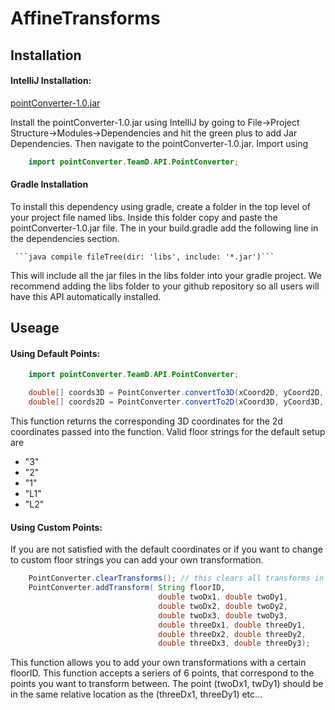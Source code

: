 # AffineTransforms
## Installation
#### IntelliJ Installation:
[pointConverter-1.0.jar](https://github.com/violas15/AffineTransforms/raw/master/pointConverter-1.0.jar)

Install the pointConverter-1.0.jar using IntelliJ by going to File->Project Structure->Modules->Dependencies and hit the
green plus to add Jar Dependencies. Then navigate to the pointConverter-1.0.jar.
Import using
```java
    import pointConverter.TeamD.API.PointConverter; 
```
    
#### Gradle Installation
To install this dependency using gradle, create a folder in the top level of your project file named libs. Inside this 
folder copy and paste the pointConverter-1.0.jar file.
The in your build.gradle add the following line in the dependencies section.

     ```java compile fileTree(dir: 'libs', include: '*.jar')```
     
This will include all the jar files in the libs folder into your gradle project. We recommend adding the libs folder to
your github repository so all users will have this API automatically installed. 

## Useage

#### Using Default Points:
```java
    import pointConverter.TeamD.API.PointConverter;

    double[] coords3D = PointConverter.convertTo3D(xCoord2D, yCoord2D, floorString)
    double[] coords2D = PointConverter.convertTo2D(xCoord3D, yCoord3D, floorString)
 ```

This function returns the corresponding 3D coordinates for the 2d coordinates passed into the function.
Valid floor strings for the default setup are 
* "3"
* "2"
* "1"
* "L1"
* "L2"


#### Using Custom Points:
If you are not satisfied with the default coordinates or if you want to change to custom floor strings you
 can add your own transformation.
 
 ```java
     PointConverter.clearTransforms(); // this clears all transforms in the list
     PointConverter.addTransform( String floorID,
                                  double twoDx1, double twoDy1,
                                  double twoDx2, double twoDy2,
                                  double twoDx3, double twoDy3,
                                  double threeDx1, double threeDy1,
                                  double threeDx2, double threeDy2,
                                  double threeDx3, double threeDy3);
 ```
                                
 This function allows you to add your own transformations with a certain floorID.
 This function accepts a seriers of 6 points, that correspond to the points you want to transform between.
  The point (twoDx1, twDy1) should be in the same relative location as the (threeDx1, threeDy1) etc...
                                     
 
